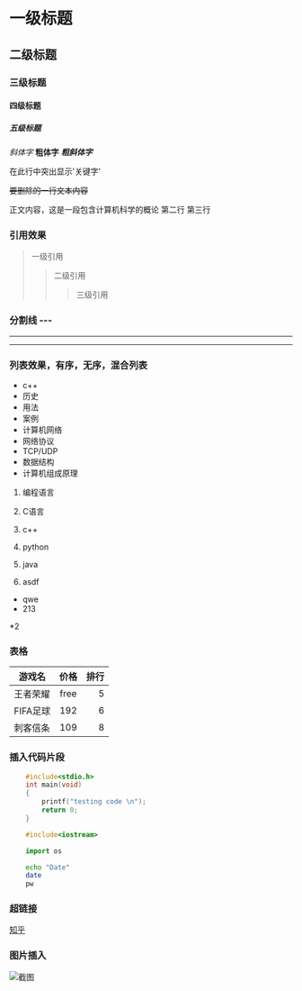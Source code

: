 # 一级标题
## 二级标题
### 三级标题
#### 四级标题
##### 五级标题

*斜体字*
**粗体字**
***粗斜体字***

在此行中突出显示'关键字'<dr>

~~要删除的一行文本内容~~

正文内容，这是一段包含计算机科学的概论<dr><dr>
第二行<dr>
第三行<dr><dr>
### 引用效果
>一级引用
>>二级引用
>>>三级引用
### 分割线 ---
---
***

### 列表效果，有序，无序，混合列表
* c++
 * 历史
 * 用法
 * 案例
* 计算机网络
 * 网络协议
  * TCP/UDP
* 数据结构
* 计算机组成原理

1. 编程语言
 1. C语言
 2. c++
 3. python
 4. java

1. asdf 
 * qwe
 * 213

*2


### 表格

游戏名|价格|排行
--|:--:|--:
王者荣耀|free|5
FIFA足球|192|6
刺客信条|109|8

### 插入代码片段

```c
	#include<stdio.h>
	int main(void)
	{
		printf("testing code \n");
		return 0;
	}
```
```cpp
	#include<iostream>
```

```python
	import os
```

```bash
	echo "Date"
	date
	pw
```

### 超链接
[知乎](https://www.zhihu.com/signin?next=%2F "点击进入知乎")

### 图片插入
![截图](https://s1.plumeta.com/i/2022/10/09/u3l3k7.png)

